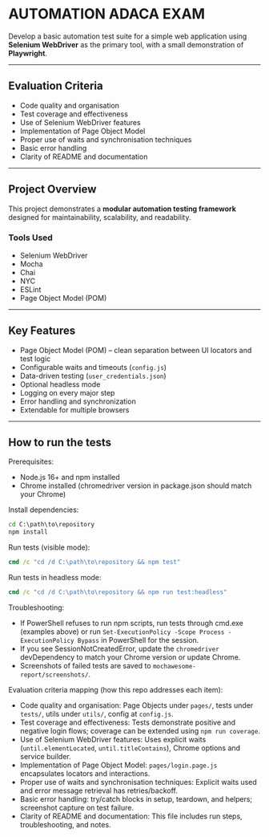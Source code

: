 # AUTOMATION ADACA EXAM  

Develop a basic automation test suite for a simple web application using **Selenium WebDriver** as the primary tool, with a small demonstration of **Playwright**.  

---

## Evaluation Criteria  

- Code quality and organisation  
- Test coverage and effectiveness  
- Use of Selenium WebDriver features  
- Implementation of Page Object Model  
- Proper use of waits and synchronisation techniques  
- Basic error handling  
- Clarity of README and documentation  

---

## Project Overview  

This project demonstrates a **modular automation testing framework** designed for maintainability, scalability, and readability.  

### Tools Used  
- Selenium WebDriver  
- Mocha  
- Chai  
- NYC  
- ESLint  
- Page Object Model (POM)  

---

## Key Features  

- Page Object Model (POM) – clean separation between UI locators and test logic  
- Configurable waits and timeouts (`config.js`)  
- Data-driven testing (`user_credentials.json`)  
- Optional headless mode  
- Logging on every major step  
- Error handling and synchronization  
- Extendable for multiple browsers  
 
---

## How to run the tests

Prerequisites:
- Node.js 16+ and npm installed
- Chrome installed (chromedriver version in package.json should match your Chrome)

Install dependencies:

```cmd
cd C:\path\to\repository
npm install
```

Run tests (visible mode):

```cmd
cmd /c "cd /d C:\path\to\repository && npm test"
```

Run tests in headless mode:

```cmd
cmd /c "cd /d C:\path\to\repository && npm run test:headless"
```

Troubleshooting:
- If PowerShell refuses to run npm scripts, run tests through cmd.exe (examples above) or run `Set-ExecutionPolicy -Scope Process -ExecutionPolicy Bypass` in PowerShell for the session.
- If you see SessionNotCreatedError, update the `chromedriver` devDependency to match your Chrome version or update Chrome.
- Screenshots of failed tests are saved to `mochawesome-report/screenshots/`.

Evaluation criteria mapping (how this repo addresses each item):

- Code quality and organisation: Page Objects under `pages/`, tests under `tests/`, utils under `utils/`, config at `config.js`.
- Test coverage and effectiveness: Tests demonstrate positive and negative login flows; coverage can be extended using `npm run coverage`.
- Use of Selenium WebDriver features: Uses explicit waits (`until.elementLocated`, `until.titleContains`), Chrome options and service builder.
- Implementation of Page Object Model: `pages/login.page.js` encapsulates locators and interactions.
- Proper use of waits and synchronisation techniques: Explicit waits used and error message retrieval has retries/backoff.
- Basic error handling: try/catch blocks in setup, teardown, and helpers; screenshot capture on test failure.
- Clarity of README and documentation: This file includes run steps, troubleshooting, and notes.
